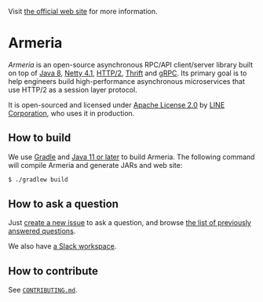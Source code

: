 Visit [the official web site](https://line.github.io/armeria/) for more information.

# Armeria

_Armeria_ is an open-source asynchronous RPC/API client/server library built on top of
[Java 8](https://java.oracle.com/), [Netty 4.1](https://netty.io/), [HTTP/2](https://http2.github.io/),
[Thrift](https://thrift.apache.org/) and [gRPC](https://grpc.io/). Its primary goal is to help engineers build
high-performance asynchronous microservices that use HTTP/2 as a session layer protocol.

It is open-sourced and licensed under [Apache License 2.0](https://tldrlegal.com/license/apache-license-2.0-(apache-2.0))
by [LINE Corporation](https://linecorp.com/en/), who uses it in production.

## How to build

We use [Gradle](https://gradle.org/) and [Java 11 or later](https://adoptopenjdk.net/) to build Armeria. The following command will compile Armeria and generate
JARs and web site:

```bash
$ ./gradlew build
```

## How to ask a question

Just [create a new issue](https://github.com/line/armeria/issues/new) to ask a question, and browse
[the list of previously answered questions](https://github.com/line/armeria/issues?q=label%3Aquestion).

We also have [a Slack workspace](https://join.slack.com/t/line-armeria/shared_invite/enQtNjIxNDU1ODU1MTI2LTgwMzk0MzVhOGRhZjJiY2ExODc0MzNhYzIxZDFlYjM5OGRjNTE1MzYzYzQ4MzNhNGY2ZDM0NThhMTRmZmQ3ZjQ).

## How to contribute

See [`CONTRIBUTING.md`](CONTRIBUTING.md).
